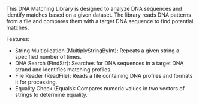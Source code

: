 This DNA Matching Library is designed to analyze DNA sequences and identify matches based on a given dataset. The library reads DNA patterns from a file and compares them with a target DNA sequence to find potential matches.

Features:
- String Multiplication (MultiplyStringByInt): Repeats a given string a specified number of times.
- DNA Search (FindStr): Searches for DNA sequences in a target DNA strand and identifies matching profiles.
- File Reader (ReadFile): Reads a file containing DNA profiles and formats it for processing.
- Equality Check (Equals): Compares numeric values in two vectors of strings to determine equality.
